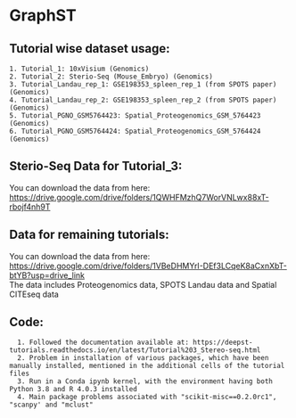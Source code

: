 # GraphST

## Tutorial wise dataset usage:<br>
    1. Tutorial_1: 10xVisium (Genomics)
    2. Tutorial_2: Sterio-Seq (Mouse_Embryo) (Genomics)
    3. Tutorial_Landau_rep_1: GSE198353_spleen_rep_1 (from SPOTS paper) (Genomics)
    4. Tutorial_Landau_rep_2: GSE198353_spleen_rep_2 (from SPOTS paper) (Genomics)
    5. Tutorial_PGNO_GSM5764423: Spatial_Proteogenomics_GSM_5764423 (Genomics)
    6. Tutorial_PGNO_GSM5764424: Spatial_Proteogenomics_GSM_5764424 (Genomics)

## Sterio-Seq Data for Tutorial_3:<br>

You can download the data from here: https://drive.google.com/drive/folders/1QWHFMzhQ7WorVNLwx88xT-rbojf4nh9T <br>

## Data for remaining tutorials:<br>

You can download the data from here: https://drive.google.com/drive/folders/1VBeDHMYrI-DEf3LCqeK8aCxnXbT-btYB?usp=drive_link <br>
The data includes Proteogenomics data, SPOTS Landau data and Spatial CITEseq data

## Code:<br>
      1. Followed the documentation available at: https://deepst-tutorials.readthedocs.io/en/latest/Tutorial%203_Stereo-seq.html
      2. Problem in installation of various packages, which have been manually installed, mentioned in the additional cells of the tutorial files
      3. Run in a Conda ipynb kernel, with the environment having both Python 3.8 and R 4.0.3 installed
      4. Main package problems associated with "scikit-misc==0.2.0rc1", "scanpy' and "mclust"
